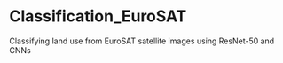 # Classification_EuroSAT
Classifying land use from EuroSAT satellite images using ResNet-50 and CNNs
